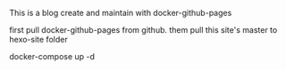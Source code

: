 This is a blog create and maintain with docker-github-pages

first pull docker-github-pages from github. them pull this site's master to hexo-site folder

docker-compose up -d


